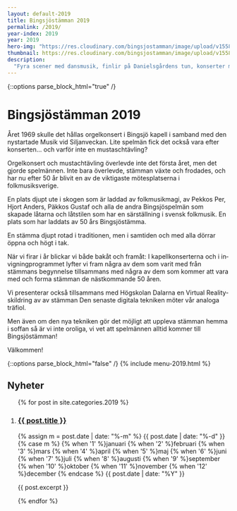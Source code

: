 ```yaml
---
layout: default-2019
title: Bingsjöstämman 2019
permalink: /2019/
year-index: 2019
year: 2019
hero-img: "https://res.cloudinary.com/bingsjostamman/image/upload/v1558991482/hero-2019_g39yde.jpg"
thumbnail: https://res.cloudinary.com/bingsjostamman/image/upload/v1558991223/programblad-2019_share_l3hgfh.jpg
description:
  "Fyra scener med dansmusik, finlir på Danielsgårdens tun, konserter med några av landets bästa folkmusiker i kapellet, och självklart spontana jam och buskspel."
---
```



{::options parse_block_html="true" /}
<div class="glacier">

# Bingsjöstämman 2019

Året 1969 skulle det hållas orgelkonsert i Bingsjö kapell i samband med den nystartade Musik vid Siljanveckan. Lite spelmän fick det också vara efter konserten... och varför inte en mustasch­tävling?

Orgelkonsert och mustachtävling överlevde inte det första året, men det gjorde spelmännen. Inte bara överlevde, stämman växte och frodades, och har nu efter 50 år blivit en av de viktigaste mötesplatserna i folkmusiksverige.

En plats djupt ute i skogen som är laddad av folkmusikmagi, av Pekkos Per, Hjort Anders, Päkkos Gustaf och alla de andra Bingsjöspelmän som skapade låtarna och låtstilen som har en särställ­ning i svensk folkmusik. En plats som har laddats av 50 års Bingsjöstämma.

En stämma djupt rotad i traditionen, men i samtiden och med alla dörrar öppna och högt i tak.

När vi firar i år blickar vi både bakåt och framåt: I kapellkonserterna och i in­vigningprogrammet lyfter vi fram några av dem som varit med från stämmans be­gynnelse tillsammans med några av dem som kommer att vara med och forma stämman de nästkommande 50 åren.

Vi presenterar också tillsammans med Högskolan Dalarna en Virtual Reality­-skildring av av stämman Den senaste di­gitala tekniken möter vår analoga träfiol.

Men även om den nya tekniken gör det möjligt att uppleva stämman hemma i soffan så är vi inte oroliga, vi vet att spelmännen alltid kommer till Bingsjöstämman!

Välkommen!

{::options parse_block_html="false" /}
{% include menu-2019.html %}

</div>



<div class="ocean">
<div class="ocean__inner">

<h2>Nyheter</h2>

<ol class="posts">

{% for post in site.categories.2019 %}

  <li class="post">
    <h3><a href="{{ post.url }}">{{ post.title }}</a></h3>
    <p class="meta">
      <time datetime="{{post.date | date: "%Y-%m-%d"}}">
        {% assign m = post.date | date: "%-m" %}
        {{ post.date | date: "%-d" }}
        {% case m %}
          {% when '1' %}januari
          {% when '2' %}februari
          {% when '3' %}mars
          {% when '4' %}april
          {% when '5' %}maj
          {% when '6' %}juni
          {% when '7' %}juli
          {% when '8' %}augusti
          {% when '9' %}september
          {% when '10' %}oktober
          {% when '11' %}november
          {% when '12' %}december
        {% endcase %}
        {{ post.date | date: "%Y" }}
      </time>
    </p>
    <div class="content">
      {{ post.excerpt }}
    </div>
  </li>

{% endfor %}

</ol>

</div>
</div>
